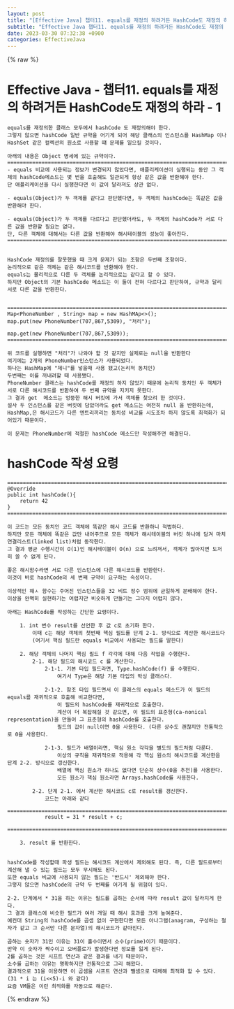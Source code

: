 ```yaml
---  
layout: post  
title: "[Effective Java] 챕터11. equals를 재정의 하려거든 HashCode도 재정의 하라-1"  
subtitle: "Effective Java 챕터11. equals를 재정의 하려거든 HashCode도 재정의 하라-1"  
date: 2023-03-30 07:32:38 +0900  
categories: EffectiveJava  
---  
```

{% raw %}  
# Effective Java - 챕터11. equals를 재정의 하려거든 HashCode도 재정의 하라 - 1  
	equals를 재정의한 클래스 모두에서 hashCode 도 재정의해야 한다.  
	그렇지 않으면 hashCode 일반 규약을 어기게 되어 해당 클래스의 인스턴스를 HashMap 이나 HashSet 같은 컬렉션의 원소로 사용할 떄 문제를 일으킬 것이다.  
  
	아래의 내용은 Object 명세에 있는 규약이다.  
	=================================================================================================================  
	- equals 비교에 사용되는 정보가 변경되지 않았다면, 애플리케이션이 실행되는 동안 그 객체의 hashCode메소드는 몇 번을 호출해도 일관되게 항상 같은 값을 반환해야 한다.  
	단 애플리케이션을 다시 실행한다면 이 값이 달라져도 상관 없다.  
  
	- equals(Object)가 두 객체를 같다고 판단했다면, 두 객체의 hashCode는 똑같은 값을 반환해야 한다.  
  
	- equals(Object)가 두 객체를 다르다고 판단했더라도, 두 객체의 hashCode가 서로 다른 값을 반환할 필요는 없다.   
	단, 다른 객체에 대해서는 다른 값을 반환해야 해시테이블의 성능이 좋아진다.  
	=================================================================================================================  
  
	  
	HashCode 재정의를 잘못했을 때 크게 문제가 되는 조항은 두번째 조항이다.  
	논리적으로 같은 객체는 같은 해시코드를 반환해야 한다.  
	equals는 물리적으로 다른 두 객체를 논리적으로는 같다고 할 수 있다.  
	하지만 Object의 기본 hashCode 메소드는 이 둘이 전혀 다르다고 판단하여, 규약과 달리 서로 다른 값을 반환한다.  
  
	  
	=================================================================================================================  
	Map<PhoneNumber , String> map = new HashMAp<>();  
	map.put(new PhoneNumber(707,867,5309), "처리");  
  
	map.get(new PhoneNumber(707,867,5309));  
	=================================================================================================================  
  
	위 코드를 실행하면 "처리"가 나와야 할 것 같지만 실제로는 null을 반환한다  
	여기에는 2개의 PhoneNumber인스턴스가 사용되었다.  
	하나는 HashMap에 "제니"를 넣을때 사용 됐고(논리적 동치인)  
	두번째는 이를 꺼내려할 때 사용됐다.  
	PhoneNumber 클래스는 hashCode를 재정의 하지 않았기 때문에 논리적 동치인 두 객체가 서로 다른 해시코드를 반환하여 두 번째 규약을 지키지 못한다.  
	그 결과 get  메소드는 엉뚱한 해시 버킷에 가서 객체를 찾으려 한 것이다.  
	설사 두 인스턴스를 같은 버킷에 담았더라도 get 메소드는 여전히 null 을 반환하는데, HashMap,은 해시코드가 다른 엔트리끼리는 동치성 비교를 시도조차 하지 않도록 최적화가 되어있기 때문이다.  
  
	이 문제는 PhoneNumber에 적절한 hashCode 메소드만 작성해주면 해결된다.  
  
# hashCode 작성 요령  
	  
	=================================================================================================================  
	@Override  
	public int hashCode(){  
		return 42  
	}  
	=================================================================================================================  
	  
	이 코드는 모든 동치인 코드 객체에 똑같은 해시 코드를 반환하니 적법하다.  
	하지만 모든 객체에 똑같은 값만 내어주므로 모든 객체가 해시테이블의 버킷 하나에 담겨 마치 연결리스트(linked list)처럼 동작한다.  
	그 결과 평균 수행시간이 O(1)인 해시테이블이 O(n) 으로 느려져서, 객체가 많아지면 도저히 쓸 수 없게 된다.  
  
	좋은 해시함수라면 서로 다른 인스턴스에 다른 해시코드를 반환한다.  
	이것이 바로 hashCode의 세 번째 규약이 요구하는 속성이다.  
  
	이상적인 해ㅅ 함수는 주어진 인스턴스들을 32 비트 정수 범위에 균일하게 분배해야 한다.  
	이상을 완벽히 실현하기는 어렵지만 비슷하게 만들기는 그다지 어렵지 않다.  
  
	아래는 HashCode를 작성하는 간단한 요령이다.  
  
		1. int 변수 result를 선언한 후 값 c로 초기화 한다.  
			이때 c는 해당 객체의 첫번째 핵심 필드를 단계 2-1. 방식으로 계산한 해시코드다  
			(여기서 핵심 필드란 equals 비교에서 사용되는 필드를 말한다)  
		  
		2. 해당 객체의 나머지 핵심 필드 f 각각에 대해 다음 작업을 수행한다.  
			2-1. 해당 필드의 해시코드 c 를 계산한다.  
				2-1-1. 기본 타입 필드라면, Type.hashCode(f) 를 수행한다.  
					여기서 Type은 해당 기본 타입의 박싱 클래스다.  
  
				2-1-2. 참조 타입 필드면서 이 클래스의 equals 메소드가 이 필드의 equals를 재귀적으로 호출해 비교한다면,  
					이 필드의 hashCode를 재귀적으로 호출한다.  
					계산이 더 복잡해질 것 같으면, 이 필드의 표준형(ca-nonical representation)을 만들어 그 표준형의 hashCode를 호출한다.  
					필드의 값이 null이면 0을 사용한다. (다른 상수도 괜찮지만 전통적으로 0을 사용한다.  
				  
				2-1-3. 필드가 배열이라면, 핵심 원소 각각을 별도의 필드처럼 다룬다.  
					이상의 규칙을 재귀적으로 적용해 각 핵심 원소의 해시코드를 계산한음 단계 2-2. 방식으로 갱신한다.  
					배열에 핵심 원소가 하나도 없다면 단순히 상수(0을 추천)를 사용한다.  
					모든 원소가 핵심 원소라면 Arrays.hashCode를 사용한다.  
			  
			2-2. 단계 2-1. 에서 계산한 해시코드 c로 result를 갱신한다.  
				코드는 아래와 같다  
				=================================================================================================================  
				result = 31 * result + c;  
				=================================================================================================================  
			  
		3. result 를 반환한다.  
  
	  
	hashCode를 작성할때 파생 필드는 해시코드 계산에서 제외해도 된다. 즉, 다른 필드로부터 계산해 낼 수 있는 필드는 모두 무시해도 된다.  
	또한 equals 비교에 사용되지 않는 필드는 '반드시' 제외해야 한다.  
	그렇지 않으면 hashCode의 규약 두 번째를 어기게 될 위험이 있다.  
  
	2-2. 단계에서 * 31을 하는 이유는 필드를 곱하는 순서에 따라 result 값이 달라지게 한다.  
	그 결과 클래스에 비슷한 필드가 여러 개일 때 해시 효과를 크게 높여준다.  
	예컨대 String의 hashCode를 곱셉 없이 구현한다면 모든 아나그램(anagram, 구성하는 철자가 같고 그 순서만 다른 문자열)의 해시코드가 같아진다.  
  
	곱하는 숫자가 31인 이유는 31이 홀수이면서 소수(prime)이기 때문이다.  
	만약 이 숫자가 짝수이고 오버플로가 발생한다면 정보를 잃게 된다.  
	2를 곱하는 것은 시프트 연산과 같은 결과를 내기 때문이다.  
	소수를 곱하는 이유는 명확하지만 전통적으로 그리 해왔다.  
	결과적으로 31을 이용하면 이 곱셈을 시프트 연산과 뺄셈으로 대체해 최적화 할 수 있다.	(31 * i 는 (i<<5)-i 와 같다)   
	요즘 VM들은 이런 최적화를 자동으로 해준다.  
{% endraw %}
